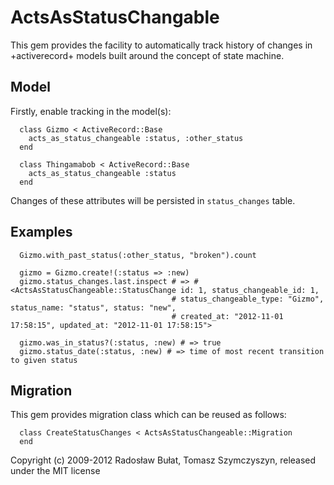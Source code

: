 ActsAsStatusChangable
=====================

This gem provides the facility to automatically track history of changes in +activerecord+ models built around the concept of state machine.


Model
-----

Firstly, enable tracking in the model(s):

      class Gizmo < ActiveRecord::Base
        acts_as_status_changeable :status, :other_status
      end

      class Thingamabob < ActiveRecord::Base
        acts_as_status_changeable :status
      end

Changes of these attributes will be persisted in `status_changes` table. 


Examples
--------

      Gizmo.with_past_status(:other_status, "broken").count

      gizmo = Gizmo.create!(:status => :new)
      gizmo.status_changes.last.inspect # => #<ActsAsStatusChangeable::StatusChange id: 1, status_changeable_id: 1,
                                        # status_changeable_type: "Gizmo", status_name: "status", status: "new",
                                        # created_at: "2012-11-01 17:58:15", updated_at: "2012-11-01 17:58:15">

      gizmo.was_in_status?(:status, :new) # => true
      gizmo.status_date(:status, :new) # => time of most recent transition to given status


Migration
---------

This gem provides migration class which can be reused as follows:

      class CreateStatusChanges < ActsAsStatusChangeable::Migration
      end



Copyright (c) 2009-2012 Radosław Bułat, Tomasz Szymczyszyn, released under the MIT license 

